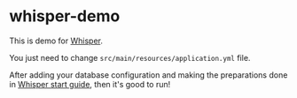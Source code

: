 # whisper-demo
This is demo for [Whisper](https://github.com/benhouse1987/whisper).

You just need to change `src/main/resources/application.yml` file. 

After adding your database configuration and making the preparations done in [Whisper start guide](https://github.com/benhouse1987/whisper/blob/master/README.md),  then it's good to run!